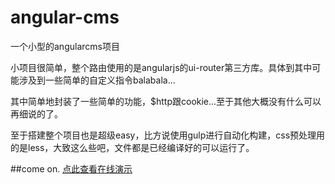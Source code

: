 ﻿# angular-cms
一个小型的angularcms项目

<p>小项目很简单，整个路由使用的是angularjs的ui-router第三方库。具体到其中可能涉及到一些简单的自定义指令balabala...</p>
<p>其中简单地封装了一些简单的功能，$http跟cookie...至于其他大概没有什么可以再细说的了。</p>
<p>至于搭建整个项目也是超级easy，比方说使用gulp进行自动化构建，css预处理用的是less，大致这么些吧，文件都是已经编译好的可以运行了。</p>
##come on.
<a href = "ilovecc.ren/angular-cms/index.html">点此查看在线演示</a>